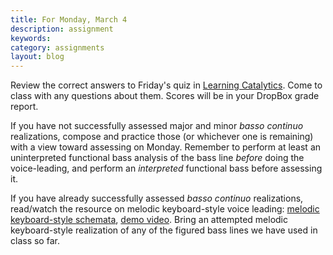 ```yaml
---
title: For Monday, March 4
description: assignment
keywords: 
category: assignments
layout: blog
---
```


Review the correct answers to Friday's quiz in [Learning Catalytics][LC]. Come to class with any questions about them. Scores will be in your DropBox grade report.

If you have not successfully assessed major and minor *basso continuo* realizations, compose and practice those (or whichever one is remaining) with a view toward assessing on Monday. Remember to perform at least an uninterpreted functional bass analysis of the bass line *before* doing the voice-leading, and perform an *interpreted* functional bass before assessing it.

If you have already successfully assessed *basso continuo* realizations, read/watch the resource on melodic keyboard-style voice leading: [melodic keyboard-style schemata][schemata], [demo video][vid]. Bring an attempted melodic keyboard-style realization of any of the figured bass lines we have used in class so far.

[syntax]: http://kshaffer.github.com/musicianshipResources/harmonicSyntax.html
[func]: http://kshaffer.github.com/musicianshipResources/harmonicFunctions.html
[cad]: http://kshaffer.github.com/musicianshipResources/cadenceTypes.html
[RN]: http://kshaffer.github.com/musicianshipResources/RNfromFB.html
[LC]: http://www.learningcatalytics.com
[triads]: http://kshaffer.github.com/musicianshipResources/triads.html
[schemata]: http://kshaffer.github.com/musicianshipResources/KBVLschemata.html
[vid]: http://kshaffer.github.com/musicianshipResources/melodicKB.html
